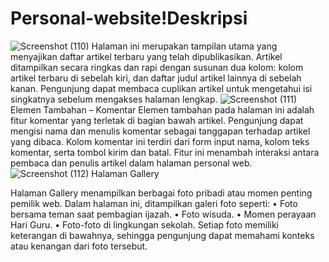 # Personal-website!Deskripsi
![Screenshot (110)](https://github.com/user-attachments/assets/8de61775-9b00-497f-8760-ca3a4430b22e)
Halaman ini merupakan tampilan utama yang menyajikan daftar artikel terbaru yang telah dipublikasikan. Artikel ditampilkan secara ringkas dan rapi dengan susunan dua kolom: kolom artikel terbaru di sebelah kiri, dan daftar judul artikel lainnya di sebelah kanan. Pengunjung dapat membaca cuplikan artikel untuk mengetahui isi singkatnya sebelum mengakses halaman lengkap.
![Screenshot (111)](https://github.com/user-attachments/assets/c76fe3a7-46a4-41fe-98c5-ca7323445765)
Elemen Tambahan – Komentar
Elemen tambahan pada halaman ini adalah fitur komentar yang terletak di bagian bawah artikel. Pengunjung dapat mengisi nama dan menulis komentar sebagai tanggapan terhadap artikel yang dibaca. Kolom komentar ini terdiri dari form input nama, kolom teks komentar, serta tombol kirim dan batal. Fitur ini menambah interaksi antara pembaca dan penulis artikel dalam halaman personal web.
![Screenshot (112)](https://github.com/user-attachments/assets/a1d163ca-941f-4819-b5f8-451df2a7516b)
Halaman Gallery

Halaman Gallery menampilkan berbagai foto pribadi atau momen penting pemilik web. Dalam halaman ini, ditampilkan galeri foto seperti:
	•	Foto bersama teman saat pembagian ijazah.
	•	Foto wisuda.
	•	Momen perayaan Hari Guru.
	•	Foto-foto di lingkungan sekolah.
Setiap foto memiliki keterangan di bawahnya, sehingga pengunjung dapat memahami konteks atau kenangan dari foto tersebut.

